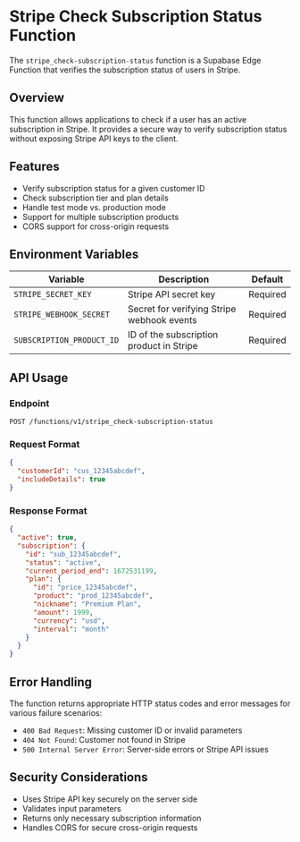 # Stripe Check Subscription Status Function

The `stripe_check-subscription-status` function is a Supabase Edge Function that verifies the subscription status of users in Stripe.

## Overview

This function allows applications to check if a user has an active subscription in Stripe. It provides a secure way to verify subscription status without exposing Stripe API keys to the client.

## Features

- Verify subscription status for a given customer ID
- Check subscription tier and plan details
- Handle test mode vs. production mode
- Support for multiple subscription products
- CORS support for cross-origin requests

## Environment Variables

| Variable | Description | Default |
|----------|-------------|---------|
| `STRIPE_SECRET_KEY` | Stripe API secret key | Required |
| `STRIPE_WEBHOOK_SECRET` | Secret for verifying Stripe webhook events | Required |
| `SUBSCRIPTION_PRODUCT_ID` | ID of the subscription product in Stripe | Required |

## API Usage

### Endpoint

```
POST /functions/v1/stripe_check-subscription-status
```

### Request Format

```json
{
  "customerId": "cus_12345abcdef",
  "includeDetails": true
}
```

### Response Format

```json
{
  "active": true,
  "subscription": {
    "id": "sub_12345abcdef",
    "status": "active",
    "current_period_end": 1672531199,
    "plan": {
      "id": "price_12345abcdef",
      "product": "prod_12345abcdef",
      "nickname": "Premium Plan",
      "amount": 1999,
      "currency": "usd",
      "interval": "month"
    }
  }
}
```

## Error Handling

The function returns appropriate HTTP status codes and error messages for various failure scenarios:

- `400 Bad Request`: Missing customer ID or invalid parameters
- `404 Not Found`: Customer not found in Stripe
- `500 Internal Server Error`: Server-side errors or Stripe API issues

## Security Considerations

- Uses Stripe API key securely on the server side
- Validates input parameters
- Returns only necessary subscription information
- Handles CORS for secure cross-origin requests